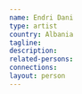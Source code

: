 ```yaml
---
name: Endri Dani
type: artist
country: Albania
tagline:
description:
related-persons:
connections:
layout: person
---
```

